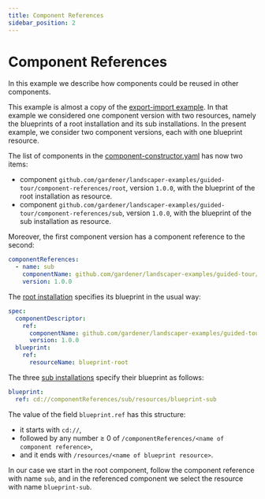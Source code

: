```yaml
---
title: Component References
sidebar_position: 2
---
```


# Component References

In this example we describe how components could be reused in other components. 

This example is almost a copy of the [export-import example](../export-import). 
In that example we considered one component version with two resources, namely the blueprints of a root installation 
and its sub installations. In the present example, we consider two component versions, each with one blueprint resource.

The list of components in the [component-constructor.yaml](commands/component-constructor.yaml) has now two items:

- component `github.com/gardener/landscaper-examples/guided-tour/component-references/root`, version `1.0.0`,
  with the blueprint of the root installation as resource.
- component `github.com/gardener/landscaper-examples/guided-tour/component-references/sub`, version `1.0.0`,
  with the blueprint of the sub installation as resource.

Moreover, the first component version has a component reference to the second:

```yaml
componentReferences:
  - name: sub
    componentName: github.com/gardener/landscaper-examples/guided-tour/component-references/sub
    version: 1.0.0
```

The [root installation](installation/installation.yaml.tpl) specifies its blueprint in the usual way:

```yaml
spec:
  componentDescriptor:
    ref:
      componentName: github.com/gardener/landscaper-examples/guided-tour/component-references/root
      version: 1.0.0
  blueprint:
    ref:
      resourceName: blueprint-root
```

The three [sub installations](blueprints/root/subinstallation-1.yaml) specify their blueprint as follows:

```yaml
blueprint:
  ref: cd://componentReferences/sub/resources/blueprint-sub
```

The value of the field `blueprint.ref` has this structure:
- it starts with `cd://`, 
- followed by any number &ge; 0 of `/componentReferences/<name of component reference>`,
- and it ends with `/resources/<name of blueprint resource>`.

In our case we start in the root component, follow the component reference with name `sub`, 
and in the referenced component we select the resource with name `blueprint-sub`.
